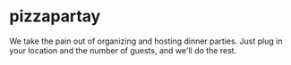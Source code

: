 pizzapartay
===========

We take the pain out of organizing and hosting dinner parties.  Just plug in your location and the number of guests, and we'll do the rest.